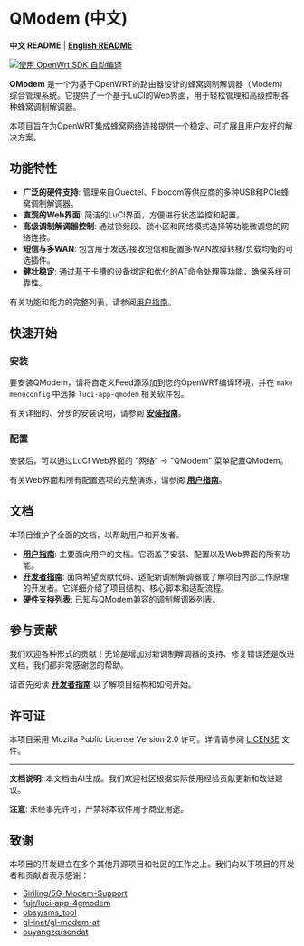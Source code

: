 # QModem (中文)

**中文 README** | **[English README](README.md)**

[![使用 OpenWrt SDK 自动编译](https://github.com/FUjr/modem_feeds/actions/workflows/main.yml/badge.svg)](https://github.com/FUjr/modem_feeds/actions/workflows/main.yml)

**QModem** 是一个为基于OpenWRT的路由器设计的蜂窝调制解调器（Modem）综合管理系统。它提供了一个基于LuCI的Web界面，用于轻松管理和高级控制各种蜂窝调制解调器。

本项目旨在为OpenWRT集成蜂窝网络连接提供一个稳定、可扩展且用户友好的解决方案。

## 功能特性

-   **广泛的硬件支持**: 管理来自Quectel、Fibocom等供应商的多种USB和PCIe蜂窝调制解调器。
-   **直观的Web界面**: 简洁的LuCI界面，方便进行状态监控和配置。
-   **高级调制解调器控制**: 通过锁频段、锁小区和网络模式选择等功能微调您的网络连接。
-   **短信与多WAN**: 包含用于发送/接收短信和配置多WAN故障转移/负载均衡的可选插件。
-   **健壮稳定**: 通过基于卡槽的设备绑定和优化的AT命令处理等功能，确保系统可靠性。

有关功能和能力的完整列表，请参阅[用户指南](docs/user-guide.zh-cn.md)。

## 快速开始

### 安装

要安装QModem，请将自定义Feed源添加到您的OpenWRT编译环境，并在 `make menuconfig` 中选择 `luci-app-qmodem` 相关软件包。

有关详细的、分步的安装说明，请参阅 **[安装指南](docs/user-guide.zh-cn.md#安装)**。

### 配置

安装后，可以通过LuCI Web界面的 "网络" -> "QModem" 菜单配置QModem。

有关Web界面和所有配置选项的完整演练，请参阅 **[用户指南](docs/user-guide.zh-cn.md)**。

## 文档

本项目维护了全面的文档，以帮助用户和开发者。

-   **[用户指南](docs/user-guide.zh-cn.md)**: 主要面向用户的文档。它涵盖了安装、配置以及Web界面的所有功能。
-   **[开发者指南](docs/developer-guide.zh-cn.md)**: 面向希望贡献代码、适配新调制解调器或了解项目内部工作原理的开发者。它详细介绍了项目结构、核心脚本和适配流程。
-   **[硬件支持列表](docs/support_list.md)**: 已知与QModem兼容的调制解调器列表。

## 参与贡献

我们欢迎各种形式的贡献！无论是增加对新调制解调器的支持、修复错误还是改进文档，我们都非常感谢您的帮助。

请首先阅读 **[开发者指南](docs/developer-guide.zh-cn.md)** 以了解项目结构和如何开始。

## 许可证

本项目采用 Mozilla Public License Version 2.0 许可。详情请参阅 [LICENSE](LICENSE) 文件。

---

**文档说明**: 本文档由AI生成。我们欢迎社区根据实际使用经验贡献更新和改进建议。

**注意**: 未经事先许可，严禁将本软件用于商业用途。

## 致谢

本项目的开发建立在多个其他开源项目和社区的工作之上。我们向以下项目的开发者和贡献者表示感谢：
- [Siriling/5G-Modem-Support](https://github.com/Siriling/5G-Modem-Support)
- [fujr/luci-app-4gmodem](https://github.com/fujr/luci-app-4gmodem)
- [obsy/sms_tool](https://github.com/obsy/sms_tool)
- [gl-inet/gl-modem-at](https://github.com/gl-inet/gl-modem-at)
- [ouyangzq/sendat](https://github.com/ouyangzq/sendat)
